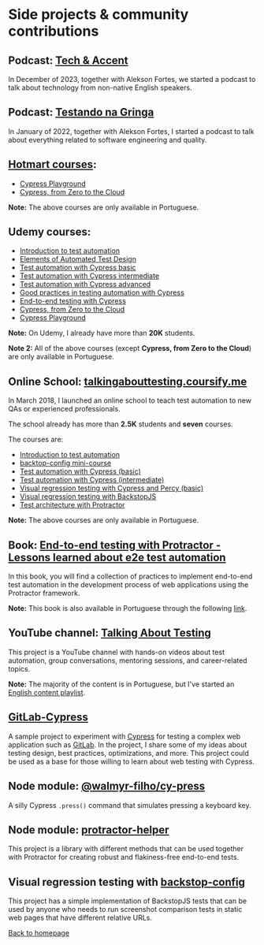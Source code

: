 # Side projects & community contributions

## Podcast: [Tech & Accent](https://open.spotify.com/show/1ZRRgVDduSSSkWmhwyQIIE)

In December of 2023, together with Alekson Fortes, we started a podcast to talk about technology from non-native English speakers.

## Podcast: [Testando na Gringa](https://anchor.fm/testando-na-gringa)

In January of 2022, together with Alekson Fortes, I started a podcast to talk about everything related to software engineering and quality.

## [Hotmart courses](https://hotmart.com/pt-br/club/talking-about-testing):

- [Cypress Playground](https://go.hotmart.com/W95121620B)
- [Cypress, from Zero to the Cloud](https://go.hotmart.com/Y93958150U)

**Note:** The above courses are only available in Portuguese.

## Udemy courses:

- [Introduction to test automation](https://www.udemy.com/course/introducao-aos-testes-automatizados/)
- [Elements of Automated Test Design](https://www.udemy.com/course/elementos-do-design-de-testes-automatizados/?referralCode=B0794A6F214DA875349E)
- [Test automation with Cypress basic](https://www.udemy.com/course/testes-automatizados-com-cypress-basico/)
- [Test automation with Cypress intermediate](https://www.udemy.com/course/testes-automatizados-com-cypress-intermediario/)
- [Test automation with Cypress advanced](https://www.udemy.com/course/testes-automatizados-com-cypress-avancado/)
- [Good practices in testing automation with Cypress](https://www.udemy.com/course/boas-praticas-em-automacao-de-testes-com-cypress/?referralCode=53A9772BD676F93DC8A1)
- [End-to-end testing with Cypress](https://www.udemy.com/course/testes-end-to-end-com-cypress/?referralCode=BFC58FC7B29F2F37904D)
- [Cypress, from Zero to the Cloud](https://www.udemy.com/course/cypress-from-zero-to-the-cloud/?referralCode=CABCDDFA5ADBB7BE2E1A)
- [Cypress Playground](https://www.udemy.com/course/cypress-playground/?referralCode=56D642D77624C195062C)

**Note:** On Udemy, I already have more than **20K** students.

**Note 2:** All of the above courses (except **Cypress, from Zero to the Cloud**) are only available in Portuguese.

## Online School: [talkingabouttesting.coursify.me](http://talkingabouttesting.coursify.me)

In March 2018, I launched an online school to teach test automation to new QAs or experienced professionals.

The school already has more than **2.5K** students and **seven** courses.

The courses are:

- [Introduction to test automation](https://talkingabouttesting.coursify.me/courses/introducao-aos-testes-automatizados)
- [backtop-config mini-course](https://talkingabouttesting.coursify.me/courses/mini-curso-testes-de-regressao-visual-com-backstop-config)
- [Test automation with Cypress (basic)](https://talkingabouttesting.coursify.me/courses/testes-automatizados-com-cypress-basico)
- [Test automation with Cypress (intermediate)](https://talkingabouttesting.coursify.me/courses/testes-automatizados-com-cypress-intermediario)
- [Visual regression testing with Cypress and Percy (basic)](https://talkingabouttesting.coursify.me/courses/testes-automatizados-com-cypress-e-percy-basico)
- [Visual regression testing with BackstopJS](https://talkingabouttesting.coursify.me/courses/testes-de-regressao-visual-com-backstopjs)
- [Test architecture with Protractor](https://talkingabouttesting.coursify.me/courses/arquitetura-de-testes-com-protractor)

**Note:** The above courses are only available in Portuguese.

## Book: [End-to-end testing with Protractor - Lessons learned about e2e test automation](https://leanpub.com/end-to-end-testing-with-protractor)

In this book, you will find a collection of practices to implement end-to-end test automation in the development process of web applications using the Protractor framework.

**Note:** This book is also available in Portuguese through the following [link](http://casadocodigo.com.br/products/livro-protractor).

## YouTube channel: [Talking About Testing](https://www.youtube.com/talkingabouttesting)

This project is a YouTube channel with hands-on videos about test automation, group conversations, mentoring sessions, and career-related topics.

**Note:** The majority of the content is in Portuguese, but I've started an [English content playlist](https://youtube.com/playlist?list=PL-eblSNRj0QFCgBuHFSSJUeEYDm6wwvHI).

## [GitLab-Cypress](https://github.com/wlsf82/gitlab-cypress)

A sample project to experiment with [Cypress](https://cypress.io) for testing a complex web application such as [GitLab](https://hub.docker.com/r/wlsf82/gitlab-ce). In the project, I share some of my ideas about testing design, best practices, optimizations, and more. This project could be used as a base for those willing to learn about web testing with Cypress.

## Node module: [@walmyr-filho/cy-press](https://www.npmjs.com/package/@walmyr-filho/cy-press)

A silly Cypress `.press()` command that simulates pressing a keyboard key.

## Node module: [protractor-helper](http://npmjs.com/package/protractor-helper)

This project is a library with different methods that can be used together with Protractor for creating robust and flakiness-free end-to-end tests.

## Visual regression testing with [backstop-config](https://github.com/wlsf82/backstop-config)

This project has a simple implementation of BackstopJS tests that can be used by anyone who needs to run screenshot comparison tests in static web pages that have different relative URLs.

[Back to homepage](../README.md)
